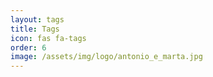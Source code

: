```yaml
---
layout: tags
title: Tags
icon: fas fa-tags
order: 6
image: /assets/img/logo/antonio_e_marta.jpg
---
```

